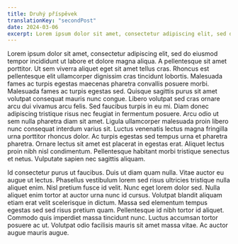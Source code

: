 ```yaml
---
title: Druhý příspěvek
translationKey: "secondPost"
date: 2024-03-06
excerpt: Lorem ipsum dolor sit amet, consectetur adipiscing elit, sed do eiusmod tempor incididunt ut labore et dolore magna aliqua.
---
```

Lorem ipsum dolor sit amet, consectetur adipiscing elit, sed do eiusmod tempor incididunt ut labore et dolore magna aliqua. A pellentesque sit amet porttitor. Ut sem viverra aliquet eget sit amet tellus cras. Rhoncus est pellentesque elit ullamcorper dignissim cras tincidunt lobortis. Malesuada fames ac turpis egestas maecenas pharetra convallis posuere morbi. Malesuada fames ac turpis egestas sed. Quisque sagittis purus sit amet volutpat consequat mauris nunc congue. Libero volutpat sed cras ornare arcu dui vivamus arcu felis. Sed faucibus turpis in eu mi. Diam donec adipiscing tristique risus nec feugiat in fermentum posuere. Arcu odio ut sem nulla pharetra diam sit amet. Ligula ullamcorper malesuada proin libero nunc consequat interdum varius sit. Luctus venenatis lectus magna fringilla urna porttitor rhoncus dolor. Ac turpis egestas sed tempus urna et pharetra pharetra. Ornare lectus sit amet est placerat in egestas erat. Aliquet lectus proin nibh nisl condimentum. Pellentesque habitant morbi tristique senectus et netus. Vulputate sapien nec sagittis aliquam.

Id consectetur purus ut faucibus. Duis ut diam quam nulla. Vitae auctor eu augue ut lectus. Phasellus vestibulum lorem sed risus ultricies tristique nulla aliquet enim. Nisl pretium fusce id velit. Nunc eget lorem dolor sed. Nulla aliquet enim tortor at auctor urna nunc id cursus. Volutpat blandit aliquam etiam erat velit scelerisque in dictum. Massa sed elementum tempus egestas sed sed risus pretium quam. Pellentesque id nibh tortor id aliquet. Commodo quis imperdiet massa tincidunt nunc. Luctus accumsan tortor posuere ac ut. Volutpat odio facilisis mauris sit amet massa vitae. Ac auctor augue mauris augue.